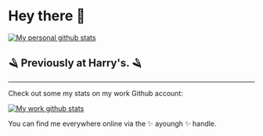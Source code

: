 # Hey there 👋








[![My personal github stats](https://github-readme-stats.vercel.app/api?username=ayoungh&count_private=true&show_icons=true&hide_title=true)](https://github.com/anuraghazra/github-readme-stats)


## 🪒  Previously at Harry's. 🪒 

------------------------------------------------------


Check out some my stats on my work Github account:

[![My work github stats](https://github-readme-stats.vercel.app/api?username=ayoungharrys&count_private=true&show_icons=true&hide=stars,prs,issues,contribs&hide_title=true)](https://github.com/anuraghazra/github-readme-stats)

You can find me everywhere online via the  ✨ ayoungh ✨ handle.


<!--
**ayoungh/ayoungh** is a ✨ _special_ ✨ repository because its `README.md` (this file) appears on your GitHub profile.

Here are some ideas to get you started:

- 🔭 I’m currently working on ...
- 🌱 I’m currently learning ...
- 👯 I’m looking to collaborate on ...
- 🤔 I’m looking for help with ...
- 💬 Ask me about ...
- 📫 How to reach me: ...
- 😄 Pronouns: ...
- ⚡ Fun fact: ...
-->
